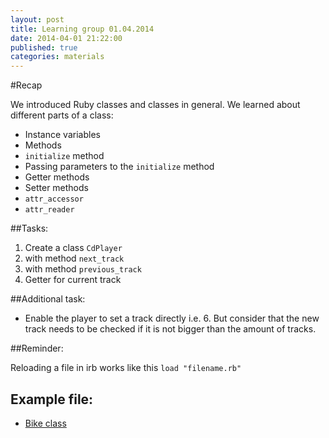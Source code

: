 ```yaml
---
layout: post
title: Learning group 01.04.2014
date: 2014-04-01 21:22:00
published: true
categories: materials
---
```


#Recap

We introduced Ruby classes and classes in general. We learned about different parts of a class:

- Instance variables
- Methods
- `initialize` method
- Passing parameters to the `initialize` method
- Getter methods
- Setter methods
- `attr_accessor`
- `attr_reader`


##Tasks: 

1. Create a class `CdPlayer`
2. with method `next_track`
3. with method `previous_track`
4. Getter for current track

##Additional task:

- Enable the player to set a track directly i.e. 6. But consider that
  the new track needs to be checked if it is not bigger than the amount
of tracks.


##Reminder:

Reloading a file in irb works like this `load "filename.rb"`

## Example file:

- [Bike class](https://github.com/rubyseeds/materials/blob/gh-pages/files/class_example.rb)
